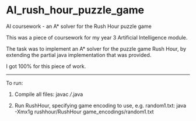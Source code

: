 # AI_rush_hour_puzzle_game
AI coursework - an A* solver for the Rush Hour puzzle game

This was a piece of coursework for my year 3 Artificial Intelligence module.

The task was to implement an A* solver for the puzzle game Rush Hour, by extending the
partial java implementation that was provided.

I got 100% for this piece of work.

________

To run:

1. Compile all files:
javac */*.java

2. Run RushHour, specifying game encoding to use, e.g. random1.txt:
java -Xmx1g rushhour/RushHour game_encodings/random1.txt
